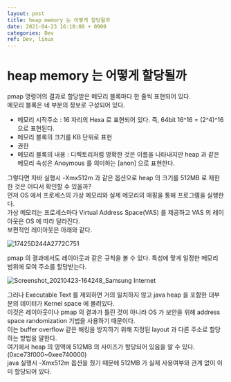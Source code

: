 ```yaml
---
layout: post
title: heap memory 는 어떻게 할당될까
date: 2021-04-23 16:10:00 + 0900
categories: Dev
ref: Dev, linux
---
```


# heap memory 는 어떻게 할당될까
  pmap 명령어의 결과로 할당받은 메모리 블록마다 한 줄씩 표현되어 있다.    
  메모리 블록은 네 부분의 정보로 구성되어 있다.   
  - 메모리 시작주소 : 16 자리의 Hexa 로 표현되어 있다. 즉, 64bit 16^16 = (2^4)^16 으로 표현된다.   
  - 메모리 블록의 크기를 KB 단위로 표현   
  - 권한   
  - 메모리 블록의 내용 : 디렉토리처럼 명확한 것은 이름을 나타내지만 heap 과 같은 메모리 속성은 Anoymous 를 의미하는 [anon] 으로 표현한다.   
     
   
  그렇다면 자바 실행시 -Xmx512m 과 같은 옵션으로 heap 의 크기를 512MB 로 제한한 것은 어디서 확인할 수 있을까?   
  먼저 OS 에서 프로세스의 가상 메모리와 실제 메모리의 매핑을 통해 프로그램을 실행한다.   
  가상 메모리는 프로세스마다 Virtual Address Space(VAS) 를 제공하고 VAS 의 레이아웃은 OS 에 따라 달라진다.   
  보편적인 레이아웃은 아래와 같다.   
     

![17425D244A2772C751](https://user-images.githubusercontent.com/13375810/115836162-1b772a00-a452-11eb-8104-b3728f7eab6a.png)
  
  pmap 의 결과에서도 레이아웃과 같은 규칙을 볼 수 있다. 특성에 맞게 일정한 메모리 범위에 모여 주소를 할당받는다.

![Screenshot_20210423-164248_Samsung Internet](https://user-images.githubusercontent.com/13375810/115836888-f59e5500-a452-11eb-961c-ca9fedeb3f69.jpg)

  그러나 Executable Text 를 제외하면 거의 일치하지 않고 java heap 을 포함한 대부분의 데이터가 Kernel space 에 몰려있다.   
  이것은 레이아웃이나 pmap 의 결과가 틀린 것이 아니라 OS 가 보안을 위해 address space randomization 기법을 사용하기 때문이다.   
  이는 buffer overflow 같은 해킹을 방지하기 위해 지정된 layout 과 다른 주소로 할당하는 방법을 말한다.   
  여기에서 heap 의 영역에 512MB 의 사이즈가 할당되어 있음을 알 수 있다.(0xce73f000~0xee740000)   
  java 실행시 -Xmx512m 옵션을 줬기 때문에 512MB 가 실제 사용여부와 관계 없이 이미 할당되어 있다.   
  